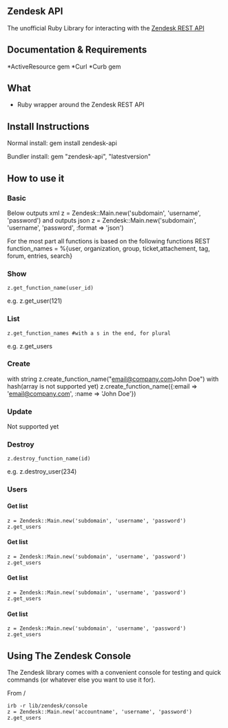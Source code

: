 Zendesk API
------------

The unofficial Ruby Library for interacting with the [Zendesk REST API](http://www.zendesk.com/api)

## Documentation & Requirements
*ActiveResource gem
*Curl
*Curb gem

## What
* Ruby wrapper around the Zendesk REST API

## Install Instructions
Normal install:
    gem install zendesk-api

Bundler install:
    gem "zendesk-api", "latestversion"

## How to use it
### Basic
Below outputs xml
    z = Zendesk::Main.new('subdomain', 'username', 'password')
and outputs json
    z = Zendesk::Main.new('subdomain', 'username', 'password', :format => 'json')

For the most part all functions is based on the following functions
REST function_names = %{user, organization, group, ticket,attachement, tag, forum, entries, search}

### Show
    z.get_function_name(user_id)
e.g.
    z.get_user(121)
### List
    z.get_function_names #with a s in the end, for plural
e.g.
    z.get_users

### Create
with string
    z.create_function_name("<user><email>email@company.com</email><name>John Doe</name></user>")
with hash(array is not supported yet)
    z.create_function_name({:email => 'email@company.com', :name => 'John Doe'})

### Update
Not supported yet

### Destroy
    z.destroy_function_name(id)
e.g.
    z.destroy_user(234)


### Users
#### Get list
    z = Zendesk::Main.new('subdomain', 'username', 'password')
    z.get_users
#### Get list
    z = Zendesk::Main.new('subdomain', 'username', 'password')
    z.get_users
#### Get list
    z = Zendesk::Main.new('subdomain', 'username', 'password')
    z.get_users
#### Get list
    z = Zendesk::Main.new('subdomain', 'username', 'password')
    z.get_users


## Using The Zendesk Console

The Zendesk library comes with a convenient console for testing and quick commands (or whatever else you want to use it for).

From /

    irb -r lib/zendesk/console
    z = Zendesk::Main.new('accountname', 'username', 'password')
    z.get_users

